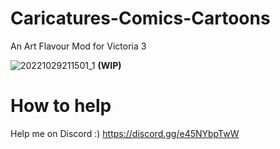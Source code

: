 # Caricatures-Comics-Cartoons
An Art Flavour Mod for Victoria 3

![20221029211501_1](https://user-images.githubusercontent.com/3719664/198849077-9914ea55-0fe8-4dc8-be01-4fa301318b4e.jpg)
**(WIP)**

# How to help
Help me on Discord :) https://discord.gg/e45NYbpTwW

